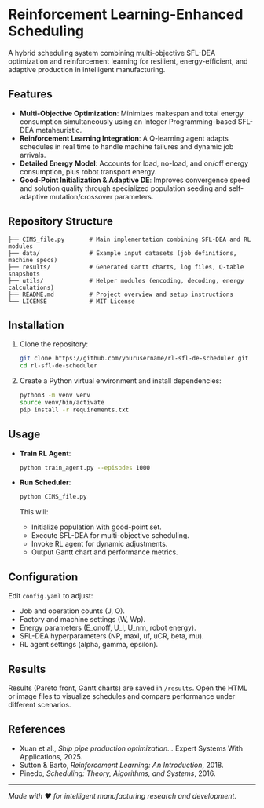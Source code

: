 # Reinforcement Learning-Enhanced Scheduling

A hybrid scheduling system combining multi-objective SFL-DEA optimization and reinforcement learning for resilient, energy-efficient, and adaptive production in intelligent manufacturing.

## Features

* **Multi-Objective Optimization**: Minimizes makespan and total energy consumption simultaneously using an Integer Programming–based SFL-DEA metaheuristic.
* **Reinforcement Learning Integration**: A Q-learning agent adapts schedules in real time to handle machine failures and dynamic job arrivals.
* **Detailed Energy Model**: Accounts for load, no-load, and on/off energy consumption, plus robot transport energy.
* **Good-Point Initialization & Adaptive DE**: Improves convergence speed and solution quality through specialized population seeding and self-adaptive mutation/crossover parameters.

## Repository Structure

```
├── CIMS_file.py       # Main implementation combining SFL-DEA and RL modules
├── data/              # Example input datasets (job definitions, machine specs)
├── results/           # Generated Gantt charts, log files, Q-table snapshots
├── utils/             # Helper modules (encoding, decoding, energy calculations)
├── README.md          # Project overview and setup instructions
└── LICENSE            # MIT License
```

## Installation

1. Clone the repository:

   ```bash
   git clone https://github.com/yourusername/rl-sfl-de-scheduler.git
   cd rl-sfl-de-scheduler
   ```
2. Create a Python virtual environment and install dependencies:

   ```bash
   python3 -m venv venv
   source venv/bin/activate
   pip install -r requirements.txt
   ```

## Usage

* **Train RL Agent**:

  ```bash
  python train_agent.py --episodes 1000
  ```

* **Run Scheduler**:

  ```bash
  python CIMS_file.py
  ```

  This will:

  * Initialize population with good-point set.
  * Execute SFL-DEA for multi-objective scheduling.
  * Invoke RL agent for dynamic adjustments.
  * Output Gantt chart and performance metrics.

## Configuration

Edit `config.yaml` to adjust:

* Job and operation counts (J, O).
* Factory and machine settings (W, Wp).
* Energy parameters (E\_onoff, U\_l, U\_nm, robot energy).
* SFL-DEA hyperparameters (NP, maxI, uf, uCR, beta, mu).
* RL agent settings (alpha, gamma, epsilon).

## Results

Results (Pareto front, Gantt charts) are saved in `/results`. Open the HTML or image files to visualize schedules and compare performance under different scenarios.

## References

* Xuan et al., *Ship pipe production optimization...* Expert Systems With Applications, 2025.
* Sutton & Barto, *Reinforcement Learning: An Introduction*, 2018.
* Pinedo, *Scheduling: Theory, Algorithms, and Systems*, 2016.

---

*Made with ❤️ for intelligent manufacturing research and development.*
